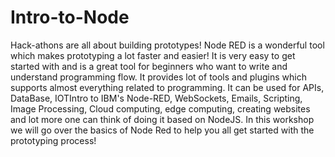 # Intro-to-Node
Hack-athons are all about building prototypes! Node RED is a wonderful tool which makes prototyping a lot faster and easier!  It is very easy to get started with and is a great tool for beginners who want to write and understand programming flow. It provides lot of tools and plugins which supports almost everything related to programming. It can be used for APIs, DataBase, IOTIntro to IBM's Node-RED, WebSockets, Emails, Scripting, Image Processing, Cloud computing, edge computing, creating websites and lot more one can think of doing it based on NodeJS. In this workshop we will go over the basics of Node Red to help you all get started with the prototyping process! 
